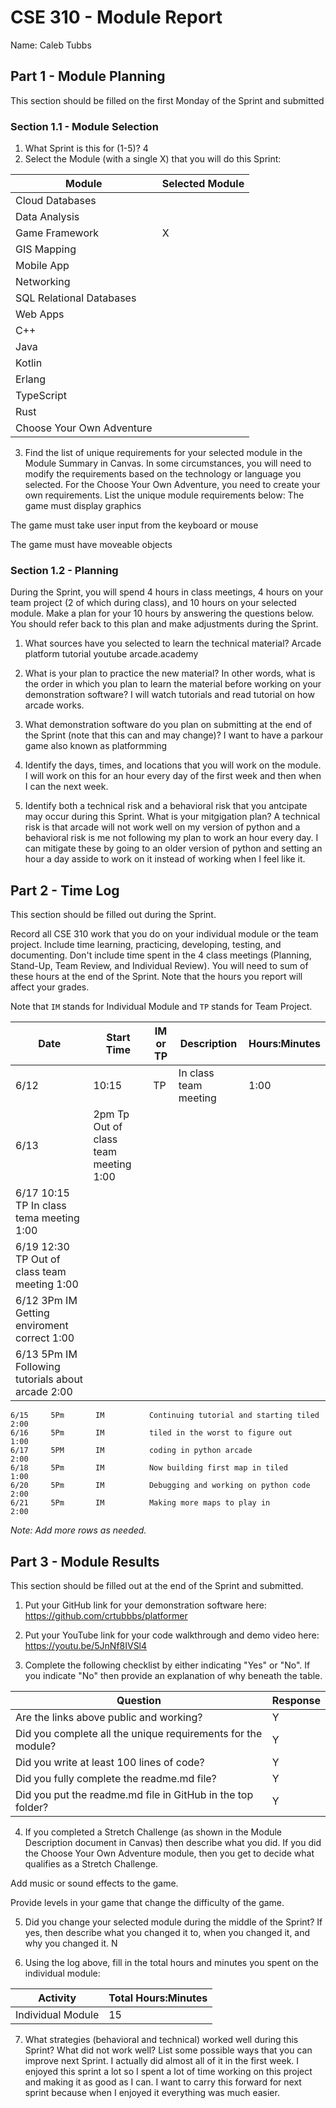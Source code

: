 # CSE 310 - Module Report

Name: Caleb Tubbs

## Part 1 - Module Planning

This section should be filled on the first Monday of the Sprint and submitted

### Section 1.1 - Module Selection

1. What Sprint is this for (1-5)?
4
2. Select the Module (with a single X) that you will do this Sprint:

|Module                   |Selected Module|
|-------------------------|---------------|
|Cloud Databases          |               |
|Data Analysis            |               |
|Game Framework           |      X        |
|GIS Mapping              |               |
|Mobile App               |               |
|Networking               |               |
|SQL Relational Databases |               |
|Web Apps                 |               |
|C++                      |               |
|Java                     |               |
|Kotlin                   |               |
|Erlang                   |               |
|TypeScript               |               |
|Rust                     |               |
|Choose Your Own Adventure|               |

3. Find the list of unique requirements for your selected module in the Module Summary in Canvas.  In some circumstances, you will need to modify the requirements based on the technology or language you selected.  For the Choose Your Own Adventure, you need to create your own requirements.  List the unique module requirements below:
The game must display graphics

The game must take user input from the keyboard or mouse

The game must have moveable objects

### Section 1.2 - Planning

During the Sprint, you will spend 4 hours in class meetings, 4 hours on your team project (2 of which during class), and 10 hours on your selected module.  Make a plan for your 10 hours by answering the questions below.  You should refer back to this plan and make adjustments during the Sprint.

1. What sources have you selected to learn the technical material?
Arcade platform tutorial
youtube
arcade.academy

2. What is your plan to practice the new material?  In other words, what is the order in which you plan to learn the material before working on your demonstration software?
I will watch tutorials and read tutorial on how arcade works.

3. What demonstration software do you plan on submitting at the end of the Sprint (note that this can and may change)?
I want to have a parkour game also known as platformming
4. Identify the days, times, and locations that you will work on the module.
I will work on this for an hour every day of the first week and then when I can the next week.
5. Identify both a technical risk and a behavioral risk that you antcipate may occur during this Sprint.  What is your mitgigation plan?
A technical risk is that arcade will not work well on my version of python and a behavioral risk is me not following my plan to work an hour every day. I can mitigate these by going to an older version of python and setting an hour a day asside to work on it instead of working when I feel like it.

## Part 2 - Time Log

This section should be filled out during the Sprint. 

Record all CSE 310 work that you do on your individual module or the team project.  Include time learning, practicing, developing, testing, and documenting.  Don't include time spent in the 4 class meetings (Planning, Stand-Up, Team Review, and Individual Review).  You will need to sum of these hours at the end of the Sprint. Note that the hours you report will affect your grades.

Note that `IM` stands for Individual Module and `TP` stands for Team Project.  

|Date      |Start Time|IM or TP|Description                                 |Hours:Minutes|
|----------|----------|--------|--------------------------------------------|-------------|
|   6/12   | 10:15    |TP      |   In class team meeting                    | 1:00
|   6/13   | 2pm       Tp          Out of class team meeting                  1:00                                    
|   6/17     10:15     TP          In class tema meeting                      1:00
|   6/19     12:30     TP          Out of class team meeting                  1:00
|   6/12     3Pm       IM          Getting enviroment correct                 1:00
|   6/13     5Pm       IM          Following tutorials about arcade           2:00
    6/15     5Pm       IM          Continuing tutorial and starting tiled     2:00
    6/16     5Pm       IM          tiled in the worst to figure out           1:00
    6/17     5PM       IM          coding in python arcade                    2:00
    6/18     5Pm       IM          Now building first map in tiled            1:00
    6/20     5Pm       IM          Debugging and working on python code       2:00
    6/21     5Pm       IM          Making more maps to play in                2:00

_Note: Add more rows as needed._


## Part 3 - Module Results

This section should be filled out at the end of the Sprint and submitted.

1. Put your GitHub link for your demonstration software here: https://github.com/crtubbbs/platformer

2. Put your YouTube link for your code walkthrough and demo video here: https://youtu.be/5JnNf8IVSl4

3. Complete the following checklist by either indicating "Yes" or "No". If you indicate "No" then provide an explanation of why beneath the table.

|Question                                                    |Response|
|------------------------------------------------------------|--------|
|Are the links above public and working?                     |    Y    |
|Did you complete all the unique requirements for the module?|    Y    |
|Did you write at least 100 lines of code?                   |    Y    |
|Did you fully complete the readme.md file?                  |    Y    |
|Did you put the readme.md file in GitHub in the top folder? |    Y    |

4. If you completed a Stretch Challenge (as shown in the Module Description document in Canvas) then describe what you did.  If you did the Choose Your Own Adventure module, then you get to decide what qualifies as a Stretch Challenge.

Add music or sound effects to the game.

Provide levels in your game that change the difficulty of the game.

5. Did you change your selected module during the middle of the Sprint?  If yes, then describe what you changed it to, when you changed it, and why you changed it. N

6. Using the log above, fill in the total hours and minutes you spent on the individual module:

|Activity         |Total Hours:Minutes|
|-----------------|-------------------|
|Individual Module|       15          |

7. What strategies (behavioral and technical) worked well during this Sprint?  What did not work well?  List some possible ways that you can improve next Sprint.
I actually did almost all of it in the first week. I enjoyed this sprint a lot so I spent a lot of time working on this project and making it as good as I can. I want to carry this forward for next sprint because when I enjoyed it everything was much easier.